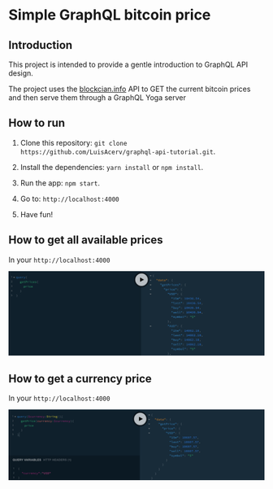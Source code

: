 # Simple GraphQL bitcoin price

## Introduction

This project is intended to provide a gentle introduction to GraphQL API design.

The project uses the [blockcian.info](https://www.blockchain.com/es/api/exchange_rates_api) API to GET the current bitcoin prices and then serve them through a GraphQL Yoga server

## How to run

1. Clone this repository: `git clone https://github.com/LuisAcerv/graphql-api-tutorial.git`.

2. Install the dependencies: `yarn install` or `npm install`.

3. Run the app: `npm start`.

4. Go to: `http://localhost:4000`

5. Have fun!

## How to get all available prices
In your `http://localhost:4000`
<div>
  <img src="https://raw.githubusercontent.com/LuisAcerv/graphql-api-tutorial/master/imageExamples/query_prices.png"/>
</div>

## How to get a currency price
In your `http://localhost:4000`
<div>
  <img src="https://raw.githubusercontent.com/LuisAcerv/graphql-api-tutorial/master/imageExamples/query_price.png"/>
</div>
